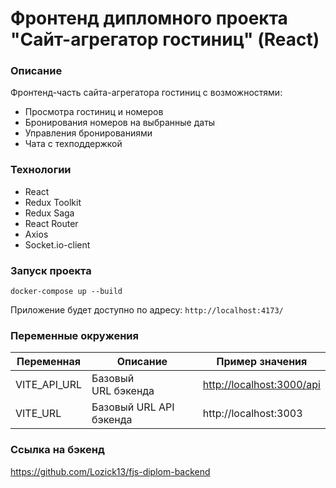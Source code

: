 # Фронтенд дипломного проекта "Сайт-агрегатор гостиниц" (React)

### Описание

Фронтенд-часть сайта-агрегатора гостиниц с возможностями:

- Просмотра гостиниц и номеров
- Бронирования номеров на выбранные даты
- Управления бронированиями
- Чата с техподдержкой

### Технологии

- React
- Redux Toolkit
- Redux Saga
- React Router
- Axios
- Socket.io-client

### Запуск проекта

```
docker-compose up --build
```

Приложение будет доступно по адресу: `http://localhost:4173/`

### Переменные окружения

| Переменная   | Описание                | Пример значения                                        |
| ------------ | ----------------------- | ------------------------------------------------------ |
| VITE_API_URL | Базовый URL бэкенда     | [http://localhost:3000/api](http://localhost:3000/api) |
| VITE_URL     | Базовый URL API бэкенда | http://localhost:3003                                  |

### Ссылка на бэкенд
https://github.com/Lozick13/fjs-diplom-backend
